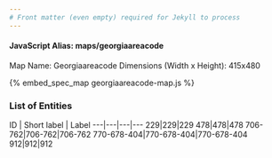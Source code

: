 ```yaml
---
# Front matter (even empty) required for Jekyll to process
---
```


#### JavaScript Alias: maps/georgiaareacode

Map Name: Georgiaareacode
Dimensions (Width x Height): 415x480



{% embed_spec_map georgiaareacode-map.js %}

### List of Entities

ID | Short label | Label
---|---|---|---
229|229|229
478|478|478
706-762|706-762|706-762
770-678-404|770-678-404|770-678-404
912|912|912

